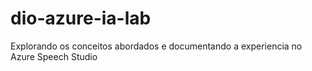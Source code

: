 # dio-azure-ia-lab
Explorando os conceitos abordados e documentando a experiencia no Azure Speech Studio
